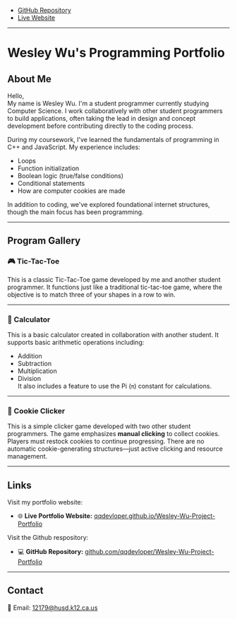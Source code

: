 - [GitHub Repository](https://github.com/qqdevloper/Wesley-Wu-Project-Portfolio)
- [Live Website](https://qqdevloper.github.io/Wesley-Wu-Project-Portfolio/#contact)

---

# Wesley Wu's Programming Portfolio

## About Me

Hello,  
My name is Wesley Wu. I'm a student programmer currently studying Computer Science. I work collaboratively with other student programmers to build applications, often taking the lead in design and concept development before contributing directly to the coding process.

During my coursework, I've learned the fundamentals of programming in C++ and JavaScript. My experience includes:
- Loops
- Function initialization
- Boolean logic (true/false conditions)
- Conditional statements
- How are computer cookies are made

In addition to coding, we've explored foundational internet structures, though the main focus has been programming.

---

## Program Gallery

### 🎮 Tic-Tac-Toe

This is a classic Tic-Tac-Toe game developed by me and another student programmer. It functions just like a traditional tic-tac-toe game, where the objective is to match three of your shapes in a row to win.

---

### 🧮 Calculator

This is a basic calculator created in collaboration with another student. It supports basic arithmetic operations including:
- Addition
- Subtraction
- Multiplication
- Division  
It also includes a feature to use the Pi (`π`) constant for calculations.

---

### 🍪 Cookie Clicker

This is a simple clicker game developed with two other student programmers. The game emphasizes **manual clicking** to collect cookies. Players must restock cookies to continue progressing. There are no automatic cookie-generating structures—just active clicking and resource management.

---

## Links

Visit my portfolio website:
- 🌐 **Live Portfolio Website:** [qqdevloper.github.io/Wesley-Wu-Project-Portfolio](https://qqdevloper.github.io/Wesley-Wu-Project-Portfolio/#contact)

Visit the Github respository:
- 💻 **GitHub Repository:** [github.com/qqdevloper/Wesley-Wu-Project-Portfolio](https://github.com/qqdevloper/Wesley-Wu-Project-Portfolio/tree/main)

---

## Contact

📧 Email: 12179@husd.k12.ca.us
